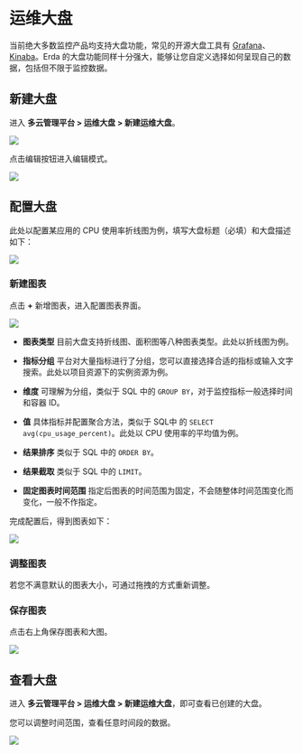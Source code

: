 # 运维大盘

当前绝大多数监控产品均支持大盘功能，常见的开源大盘工具有 [Grafana](https://grafana.com/)、[Kinaba](https://www.elastic.co/cn/kibana/)。Erda 的大盘功能同样十分强大，能够让您自定义选择如何呈现自己的数据，包括但不限于监控数据。

## 新建大盘

进入 **多云管理平台 > 运维大盘 > 新建运维大盘**。

![](https://terminus-paas.oss-cn-hangzhou.aliyuncs.com/paas-doc/2021/08/21/ebf5a67e-20e0-4d3d-912d-5102854243ef.png)

点击编辑按钮进入编辑模式。

![](https://terminus-paas.oss-cn-hangzhou.aliyuncs.com/paas-doc/2021/08/21/877a7b35-4757-4abf-bb28-6f8b7fef1bc7.png)

## 配置大盘

此处以配置某应用的 CPU 使用率折线图为例，填写大盘标题（必填）和大盘描述如下：

![](https://terminus-paas.oss-cn-hangzhou.aliyuncs.com/paas-doc/2021/08/21/ad3b4116-30bd-46d9-9862-614432ef9a23.png)

### 新建图表

点击 **+** 新增图表，进入配置图表界面。

![](https://terminus-paas.oss-cn-hangzhou.aliyuncs.com/paas-doc/2021/08/21/10d94739-fa65-4b4f-9443-b4393a55052b.png)

* **图表类型**
  目前大盘支持折线图、面积图等八种图表类型。此处以折线图为例。

* **指标分组**
  平台对大量指标进行了分组，您可以直接选择合适的指标或输入文字搜索。此处以项目资源下的实例资源为例。

* **维度**
  可理解为分组，类似于 SQL 中的 `GROUP BY`，对于监控指标一般选择时间和容器 ID。

* **值**
  具体指标并配置聚合方法，类似于 SQL中 的 `SELECT avg(cpu_usage_percent)`。此处以 CPU 使用率的平均值为例。

* **结果排序**
   类似于 SQL 中的 `ORDER BY`。

* **结果截取**
  类似于 SQL 中的 `LIMIT`。

* **固定图表时间范围**
  指定后图表的时间范围为固定，不会随整体时间范围变化而变化，一般不作指定。

完成配置后，得到图表如下：

![](https://terminus-paas.oss-cn-hangzhou.aliyuncs.com/paas-doc/2021/08/21/257fc958-57be-4dcf-affa-ba0c89434107.png)

### 调整图表

若您不满意默认的图表大小，可通过拖拽的方式重新调整。

### 保存图表

点击右上角保存图表和大图。

![](https://terminus-paas.oss-cn-hangzhou.aliyuncs.com/paas-doc/2021/08/21/dda55ba1-7a65-41dc-a9e0-96a15f40f73b.png)

## 查看大盘

进入 **多云管理平台 > 运维大盘 > 新建运维大盘**，即可查看已创建的大盘。

您可以调整时间范围，查看任意时间段的数据。

![](https://terminus-paas.oss-cn-hangzhou.aliyuncs.com/paas-doc/2021/08/21/ddc92183-dfb9-4348-be93-fcc71d88ef7e.png)

